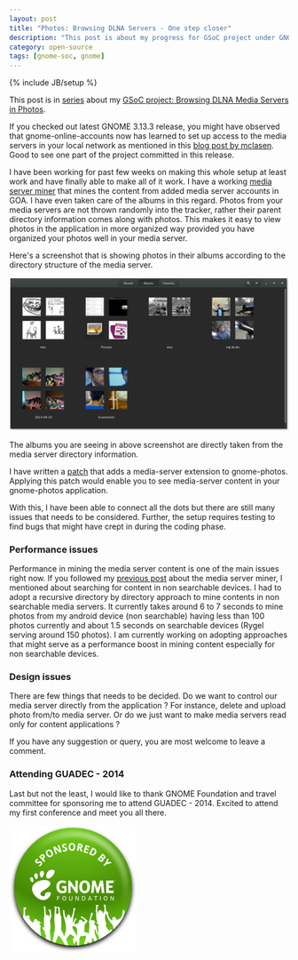 ```yaml
---
layout: post
title: "Photos: Browsing DLNA Servers - One step closer"
description: "This post is about my progress for GSoC project under GNOME"
category: open-source
tags: [gnome-soc, gnome]
---
```

{% include JB/setup %}

This post is in [series](http://pranavk.github.io/gsoc.xml) about my [GSoC project:
Browsing DLNA Media Servers in Photos](https://wiki.gnome.org/ThreePointThirteen/Features/BrowseDMSPhotos).

If you checked out latest GNOME 3.13.3 release, you might have observed that
gnome-online-accounts now has learned to set up access to the media servers in
your local network as mentioned in this [blog post by
mclasen](http://blogs.gnome.org/mclasen/2014/06/26/gnome-3-13-3/). Good to see
one part of the project committed in this release.

I have been working for past few weeks on making this whole setup at least
work and have finally able to make all of it work. I have a working [media server miner](https://bugzilla.gnome.org/728912)
that mines the content from added media server accounts in GOA. I have even
taken care of the albums in this regard. Photos from your media servers are not
thrown randomly into the tracker, rather their parent directory information
comes along with photos. This makes it easy to view photos in the application in
more organized way provided you have organized your
photos well in your media server.

Here's a screenshot that is showing photos in
their albums according to the directory structure of the media server.

<p>
<img src="/images/photos_collection.png">
</p>

The albums you are seeing in above screenshot are directly taken from the media
server directory information.

I have written a
[patch](https://bugzilla.gnome.org/728913) that adds a media-server extension to
gnome-photos. Applying this patch would enable you to see media-server content in your gnome-photos application. 

With this, I have been able to connect all the dots but there are still many issues that needs to be considered. Further, the setup
requires testing to find bugs that might have crept in during the coding phase.

### Performance issues
Performance in mining the media server content is one of the main
issues right now. If you followed my
[previous
post](http://pranavk.github.io/open-source/mediaserver-miner-for-gnome-online-miners/)
about the media server miner, I mentioned about searching for content in non
searchable devices. I had to adopt a recursive directory by directory approach
to mine contents in non searchable media servers. It currently takes around 6 to
7 seconds to mine photos from my android device (non searchable) having less
than 100 photos currently and about 1.5 seconds on searchable devices (Rygel
serving around 150 photos). I am currently working on adopting approaches that
might serve as a performance boost in mining content especially for non
searchable devices.

### Design issues
There are few things that needs to be decided. Do we want to control our media server directly from the application ? For
instance, delete and upload photo from/to media server. Or do we just want to
make media servers read only for content applications ?

If you have any suggestion or query, you are most welcome to leave a comment. 

### Attending GUADEC - 2014
Last but not the least, I would like to thank GNOME Foundation and travel
committee for sponsoring me to attend GUADEC - 2014. Excited to attend my first
conference and meet you all there.

<p>
<img src="/images/gnome_sponsored.png" >
</p>
